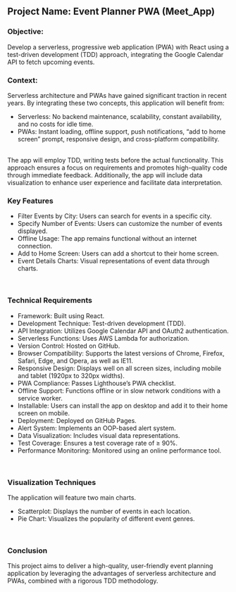 <h2>Project Name: Event Planner PWA (Meet_App)</h2>
<h3>Objective: </h3>
Develop a serverless, progressive web application (PWA) with React using a test-driven development (TDD) approach, integrating the Google Calendar API to fetch upcoming events.
<br>

<h3>Context: </h3>
Serverless architecture and PWAs have gained significant traction in recent years. By integrating these two concepts, this application will benefit from:
<br>

<ul>
  <li>Serverless: No backend maintenance, scalability, constant availability, and no costs for idle time.</li>
  <li>PWAs: Instant loading, offline support, push notifications, “add to home screen” prompt, responsive design, and cross-platform compatibility.</li>
</ul>
<br>
The app will employ TDD, writing tests before the actual functionality. This approach ensures a focus on requirements and promotes high-quality code through immediate feedback. 
Additionally, the app will include data visualization to enhance user experience and facilitate data interpretation.

<h3>Key Features</h3>
<ul>
  <li>Filter Events by City: Users can search for events in a specific city.</li>
  <liShow/Hide Event Details: Toggle event details for a cleaner interface.></li>
  <li>Specify Number of Events: Users can customize the number of events displayed.</li>
  <li>Offline Usage: The app remains functional without an internet connection.</li>
  <li>Add to Home Screen: Users can add a shortcut to their home screen.</li>
  <li>Event Details Charts: Visual representations of event data through charts.</li>
</ul>
<br>
<h3>Technical Requirements</h3>
<ul>
  <li>Framework: Built using React.</li>
  <li>Development Technique: Test-driven development (TDD).</li>
  <li>API Integration: Utilizes Google Calendar API and OAuth2 authentication.</li>
  <li>Serverless Functions: Uses AWS Lambda for authorization.</li>
  <li>Version Control: Hosted on GitHub.</li>
  <li>Browser Compatibility: Supports the latest versions of Chrome, Firefox, Safari, Edge, and Opera, as well as IE11.</li>
  <li>Responsive Design: Displays well on all screen sizes, including mobile and tablet (1920px to 320px widths).</li>
  <li>PWA Compliance: Passes Lighthouse’s PWA checklist.</li>
  <li>Offline Support: Functions offline or in slow network conditions with a service worker.</li>
  <li>Installable: Users can install the app on desktop and add it to their home screen on mobile.</li>
  <li>Deployment: Deployed on GitHub Pages.</li>
  <li>Alert System: Implements an OOP-based alert system.</li>
  <li>Data Visualization: Includes visual data representations.</li>
  <li>Test Coverage: Ensures a test coverage rate of ≥ 90%.</li>
  <li>Performance Monitoring: Monitored using an online performance tool.</li>
</ul>
<br>
<h3>Visualization Techniques</h3>
The application will feature two main charts.
<ul>
  <li>Scatterplot: Displays the number of events in each location.</li>
  <li>Pie Chart: Visualizes the popularity of different event genres.</li>
</ul>
<br>
<h3>Conclusion</h3>
This project aims to deliver a high-quality, user-friendly event planning application by leveraging the advantages of serverless architecture and PWAs, combined with a rigorous TDD methodology.
